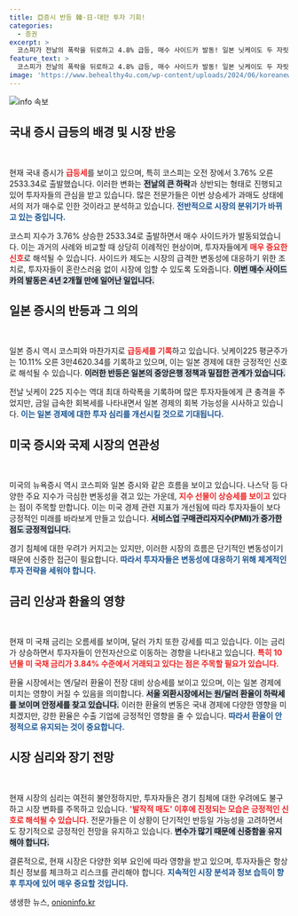```yaml
---
title: 亞증시 반등 韓·日·대만 투자 기회!
categories:
  - 증권
excerpt: >
  코스피가 전날의 폭락을 뒤로하고 4.8% 급등, 매수 사이드카 발동! 일본 닛케이도 두 자릿수 상승세로 안도랠리에 동참하며 시장 분위기를 반전시키고 있습니다.
feature_text: >
  코스피가 전날의 폭락을 뒤로하고 4.8% 급등, 매수 사이드카 발동! 일본 닛케이도 두 자릿수 상승세로 안도랠리에 동참하며 시장 분위기를 반전시키고 있습니다.
image: 'https://www.behealthy4u.com/wp-content/uploads/2024/06/koreanews.jpg'
---
```


<p><img src="https://www.behealthy4u.com/wp-content/uploads/2024/06/koreanews.jpg" alt="info 속보" /></p>

<h2 data-ke-size="size26">국내 증시 급등의 배경 및 시장 반응</h2>

<p data-ke-size="size16">&nbsp;</p>

<p>현재 국내 증시가 <b><span style="color: #ee2323;">급등세</span></b>를 보이고 있으며, 특히 코스피는 오전 장에서 3.76% 오른 2533.34로 출발했습니다. 이러한 변화는 <b><span style="background-color: #21538527;">전날의 큰 하락</span></b>과 상반되는 형태로 진행되고 있어 투자자들의 관심을 받고 있습니다. 많은 전문가들은 이번 상승세가 과매도 상태에서의 저가 매수로 인한 것이라고 분석하고 있습니다. <b><span style="color: #1a5490;">전반적으로 시장의 분위기가 바뀌고 있는 중입니다.</span></b></p>

<p>코스피 지수가 3.76% 상승한 2533.34로 출발하면서 매수 사이드카가 발동되었습니다. 이는 과거의 사례와 비교할 때 상당히 이례적인 현상이며, 투자자들에게 <b><span style="color: #ee2323;">매우 중요한 신호</span></b>로 해석될 수 있습니다. 사이드카 제도는 시장의 급격한 변동성에 대응하기 위한 조치로, 투자자들이 혼란스러움 없이 시장에 임할 수 있도록 도와줍니다. <b><span style="background-color: #21538527;">이번 매수 사이드카의 발동은 4년 2개월 만에 일어난 일입니다.</span></b> </p>

<h2 data-ke-size="size26">일본 증시의 반등과 그 의의</h2>

<p data-ke-size="size16">&nbsp;</p>

<p>일본 증시 역시 코스피와 마찬가지로 <b><span style="color: #ee2323;">급등세를 기록</span></b>하고 있습니다. 닛케이225 평균주가는 10.11% 오른 3만4620.34를 기록하고 있으며, 이는 일본 경제에 대한 긍정적인 신호로 해석될 수 있습니다. <b><span style="background-color: #21538527;">이러한 반등은 일본의 중앙은행 정책과 밀접한 관계가 있습니다.</span></b> </p>

<p>전날 닛케이 225 지수는 역대 최대 하락폭을 기록하며 많은 투자자들에게 큰 충격을 주었지만, 금일 급속한 회복세를 나타내면서 일본 경제의 회복 가능성을 시사하고 있습니다. <b><span style="color: #1a5490;">이는 일본 경제에 대한 투자 심리를 개선시킬 것으로 기대됩니다.</span></b></p>

<h2 data-ke-size="size26">미국 증시와 국제 시장의 연관성</h2>

<p data-ke-size="size16">&nbsp;</p>

<p>미국의 뉴욕증시 역시 코스피와 일본 증시와 같은 흐름을 보이고 있습니다. 나스닥 등 다양한 주요 지수가 극심한 변동성을 겪고 있는 가운데, <b><span style="color: #ee2323;">지수 선물이 상승세를 보이고</span></b> 있다는 점이 주목할 만합니다. 이는 미국 경제 관련 지표가 개선됨에 따라 투자자들이 보다 긍정적인 미래를 바라보게 만들고 있습니다. <b><span style="background-color: #21538527;">서비스업 구매관리자지수(PMI)가 증가한 점도 긍정적입니다.</span></b> </p>

<p>경기 침체에 대한 우려가 커지고는 있지만, 이러한 시장의 흐름은 단기적인 변동성이기 때문에 신중한 접근이 필요합니다. <b><span style="color: #1a5490;">따라서 투자자들은 변동성에 대응하기 위해 체계적인 투자 전략을 세워야 합니다.</span></b></p>

<h2 data-ke-size="size26">금리 인상과 환율의 영향</h2>

<p data-ke-size="size16">&nbsp;</p>

<p>현재 미 국채 금리는 오름세를 보이며, 달러 가치 또한 강세를 띠고 있습니다. 이는 금리가 상승하면서 투자자들이 안전자산으로 이동하는 경향을 나타내고 있습니다. <b><span style="color: #ee2323;">특히 10년물 미 국채 금리가 3.84% 수준에서 거래되고 있다는 점은 주목할 필요가 있습니다.</span></b> </p>

<p>환율 시장에서는 엔/달러 환율이 전장 대비 상승세를 보이고 있으며, 이는 일본 경제에 미치는 영향이 커질 수 있음을 의미합니다. <b><span style="background-color: #21538527;">서울 외환시장에서는 원/달러 환율이 하락세를 보이며 안정세를 찾고 있습니다.</span></b> 이러한 환율의 변동은 국내 경제에 다양한 영향을 미치겠지만, 강한 환율은 수출 기업에 긍정적인 영향을 줄 수 있습니다. <b><span style="color: #1a5490;">따라서 환율이 안정적으로 유지되는 것이 중요합니다.</span></b></p>

<h2 data-ke-size="size26">시장 심리와 장기 전망</h2>

<p data-ke-size="size16">&nbsp;</p>

<p>현재 시장의 심리는 여전히 불안정하지만, 투자자들은 경기 침체에 대한 우려에도 불구하고 시장 변화를 주목하고 있습니다. <b><span style="color: #ee2323;">'발작적 매도' 이후에 진정되는 모습은 긍정적인 신호로 해석될 수 있습니다.</span></b> 전문가들은 이 상황이 단기적인 반등일 가능성을 고려하면서도 장기적으로 긍정적인 전망을 유지하고 있습니다. <b><span style="background-color: #21538527;">변수가 많기 때문에 신중함을 유지해야 합니다.</span></b> </p>

<p>결론적으로, 현재 시장은 다양한 외부 요인에 따라 영향을 받고 있으며, 투자자들은 항상 최신 정보를 체크하고 리스크를 관리해야 합니다. <b><span style="color: #1a5490;">지속적인 시장 분석과 정보 습득이 향후 투자에 있어 매우 중요할 것입니다.</span></b></p>
생생한 뉴스, <a href="https://onioninfo.kr" rel="dofollow">onioninfo.kr</a>


